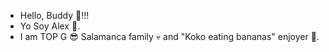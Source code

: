 - Hello, Buddy 👋!!!
- Yo Soy Alex 🤙. 
- I am TOP G 😎 Salamanca family 💀 and "Koko eating bananas" enjoyer 🍌.  
